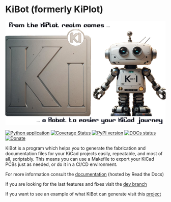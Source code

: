 # KiBot (formerly KiPlot)

![KiBot Logo](https://raw.githubusercontent.com/INTI-CMNB/KiBot/master/docs/images/kibot_740x400_logo.png)

[![Python application](https://img.shields.io/github/actions/workflow/status/INTI-CMNB/KiBot/pythonapp.yml?branch=master&style=plastic&logo=github)](https://github.com/INTI-CMNB/KiBot/actions)
[![Coverage Status](https://img.shields.io/coveralls/github/INTI-CMNB/KiBot?style=plastic&logo=coveralls&branch=master)](https://coveralls.io/github/INTI-CMNB/KiBot?branch=dev)
[![PyPI version](https://img.shields.io/pypi/v/kibot?style=plastic&logo=pypi)](https://pypi.org/project/kibot/)
[![DOCs status](https://img.shields.io/readthedocs/kibot?style=plastic&logo=readthedocs)](https://kibot.readthedocs.io/en/stable/)
[![Donate](https://img.shields.io/badge/Donate-PayPal-green.svg?style=plastic&logo=paypal)](https://www.paypal.com/donate/?hosted_button_id=K2T86GDTTMRPL)

KiBot is a program which helps you to generate the fabrication and
documentation files for your KiCad projects easily, repeatable, and most
of all, scriptably. This means you can use a Makefile to export your
KiCad PCBs just as needed, or do it in a CI/CD environment.

For more information consult the [documentation](https://kibot.readthedocs.io/en/stable/) (hosted by Read the Docs)

If you are looking for the last features and fixes visit the [dev branch](https://github.com/INTI-CMNB/KiBot/tree/dev)

If you want to see an example of what KiBot can generate visit this
[project](https://inti-cmnb.github.io/kibot_variants_arduprog_site/Browse/t1-navigate.html)
